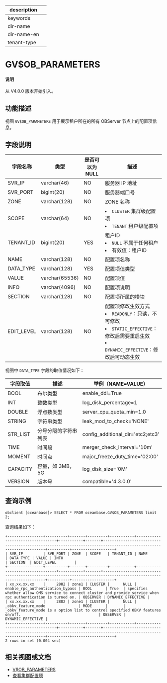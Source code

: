 |description||
|---|---|
|keywords||
|dir-name||
|dir-name-en||
|tenant-type||

# GV$OB_PARAMETERS

<main id="notice" type='explain'>
  <h4>说明</h4>
  <p>从 V4.0.0 版本开始引入。</p>
</main>

## 功能描述

视图 `GV$OB_PARAMETERS` 用于展示租户所在的所有 OBServer 节点上的配置项信息。

## 字段说明

|    字段名称    |       类型       | 是否可以为 NULL |                                描述                                 |
|------------|----------------|------------|---------------------------------------------------------------------------------------------------|
| SVR_IP     | varchar(46)    | NO         | 服务器 IP 地址                                                         |
| SVR_PORT   | bigint(20)     | NO         | 服务器端口号                                                            |
| ZONE       | varchar(128)   | NO         | ZONE 名称                                                             |
| SCOPE      | varchar(64)    | NO         | <li> `CLUSTER` 集群级配置项   <li> `TENANT` 租户级配置项                            |
| TENANT_ID  | bigint(20)     | YES        | 租户ID <li> `NULL` 不属于任何租户   <li> 有效值：租户ID                |
| NAME       | varchar(128)   | NO         | 配置项名称                                                             |
| DATA_TYPE  | varchar(128)   | YES        | 配置项值类型                                                            |
| VALUE      | varchar(65536) | NO         | 配置项值                                                              |
| INFO       | varchar(4096)  | NO         | 配置项说明                                                             |
| SECTION    | varchar(128)   | NO         | 配置项所属的模块                                                          |
| EDIT_LEVEL | varchar(128)   | NO         | 配置项修改生效方式 <li> `READONLY`：只读，不可修改   <li> `STATIC_EFFECTIVE`：修改后需要重启生效   <li> `DYNAMIC_EFFECTIVE`：修改后可动态生效    |

视图中 `DATA_TYPE` 字段的取值情况如下：

| 字段取值 |	描述 |	举例（NAME=VALUE）|
| --------| ------ |------------------ |
| BOOL	  | 布尔类型           |	enable_ddl=True |
| INT     | 整数类型	         | log_disk_percentage=1 |
| DOUBLE	| 浮点数类型         |	server_cpu_quota_min=1.0 |
| STRING	| 字符串类型         |	leak_mod_to_check='NONE' |
| STR_LIST|	分号分隔的字符串列表| config_additional_dir='etc2;etc3' |
| TIME	  | 时间段             |	merger_check_interval='10m' |
| MOMENT	| 时间点             |	major_freeze_duty_time='02:00' |
| CAPACITY|	容量，如 3MB，5G   |	log_disk_size='0M' |
| VERSION	| 版本号             |	compatible='4.3.0.0' |

## 查询示例

```shell
obclient [oceanbase]> SELECT * FROM oceanbase.GV$OB_PARAMETERS limit 2;
```

查询结果如下：

```shell
+----------------+----------+-------+---------+-----------+----------------------------------+-----------+-------+------------------------------------------------------------------------------------------------------------------+----------+-------------------+
| SVR_IP         | SVR_PORT | ZONE  | SCOPE   | TENANT_ID | NAME                             | DATA_TYPE | VALUE | INFO                                                                                                             | SECTION  | EDIT_LEVEL        |
+----------------+----------+-------+---------+-----------+----------------------------------+-----------+-------+------------------------------------------------------------------------------------------------------------------+----------+-------------------+
| xx.xx.xx.xx    |     2882 | zone1 | CLUSTER |      NULL | enable_rpc_authentication_bypass | BOOL      | True  | specifies whether allow OMS service to connect cluster and provide service when rpc authentication is turned on. | OBSERVER | DYNAMIC_EFFECTIVE |
| xx.xx.xx.xx    |     2882 | zone1 | CLUSTER |      NULL | _obkv_feature_mode               | MODE      |       | _obkv_feature_mode is a option list to control specified OBKV features on/off.                                   | OBSERVER | DYNAMIC_EFFECTIVE |
+----------------+----------+-------+---------+-----------+----------------------------------+-----------+-------+------------------------------------------------------------------------------------------------------------------+----------+-------------------+
2 rows in set (0.004 sec)
```

## 相关视图或文档

* [V$OB_PARAMETERS](4800.v-ob_parameters-of-sys-tenant.md)
* [查看集群配置项](../../../../600.manage/100.cluster-management/300.common-cluster-operations/1200.view-cluster-parameters.md)
